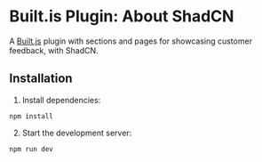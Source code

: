 # Built.is Plugin: About ShadCN

A [Built.js](https://builtjs.com) plugin with sections and pages for showcasing customer feedback, with ShadCN.

## Installation
1. Install dependencies:
```
npm install
```
2. Start the development server:
```
npm run dev
```
